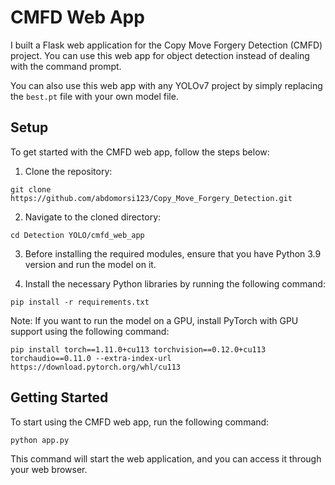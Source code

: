 # CMFD Web App

I built a Flask web application for the Copy Move Forgery Detection (CMFD) project. You can use this web app for object detection instead of dealing with the command prompt.

You can also use this web app with any YOLOv7 project by simply replacing the `best.pt` file with your own model file.

## Setup

To get started with the CMFD web app, follow the steps below:

1. Clone the repository:

```shell
git clone https://github.com/abdomorsi123/Copy_Move_Forgery_Detection.git
```

2. Navigate to the cloned directory:

```shell
cd Detection YOLO/cmfd_web_app

```

3. Before installing the required modules, ensure that you have Python 3.9 version and run the model on it.

4. Install the necessary Python libraries by running the following command:

```shell
pip install -r requirements.txt

```

Note: If you want to run the model on a GPU, install PyTorch with GPU support using the following command:

```shell
pip install torch==1.11.0+cu113 torchvision==0.12.0+cu113 torchaudio==0.11.0 --extra-index-url https://download.pytorch.org/whl/cu113
```

## Getting Started

To start using the CMFD web app, run the following command:

```shell
python app.py
```

This command will start the web application, and you can access it through your web browser.
